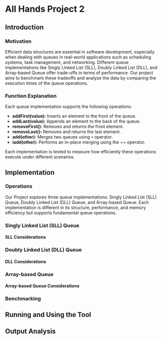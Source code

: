 # All Hands Project 2

## Introduction

### Motivation

Efficient data structures are essential in software development, especially when dealing with queues in real-world applications such as scheduling systems, task management, and networking. Different queue implementations like Singly Linked List (SLL), Doubly Linked List (DLL), and Array-based Queue offer trade-offs in terms of performance. Our project aims to benchmark these tradeoffs and analyze the data by comparing the execution times of the queue operations.

### Function Explanation

Each queue implementation supports the following operations:

* **addFirst(value):** Inserts an element to the front of the queue.
* **addLast(value):** Appends an element to the back of the queue.
* **removeFirst():** Removes and returns the front element.
* **removeLast():** Removes and returns the last element.
* **add(other):** Merges two queues using `+` operator.
* **iadd(other):** Performs an in-place merging using the += operator.

Each implementation is tested to measure how efficiently these operations execute under different scenarios.

## Implementation

### Operations

Our Project explores three queue implementations: Singly Linked List (SLL) Queue, Doubly Linked List (DLL) Queue, and Array-based Queue. Each implementation is different in its structure, performance, and memory efficiency but supports fundamental queue operations.

### Singly Linked List (SLL) Queue

#### SLL Considerations

### Doubly Linked List (DLL) Queue

#### DLL Considerations

### Array-based Queue

#### Array-based Queue Considerations

### Benchmarking

## Running and Using the Tool



## Output Analysis
